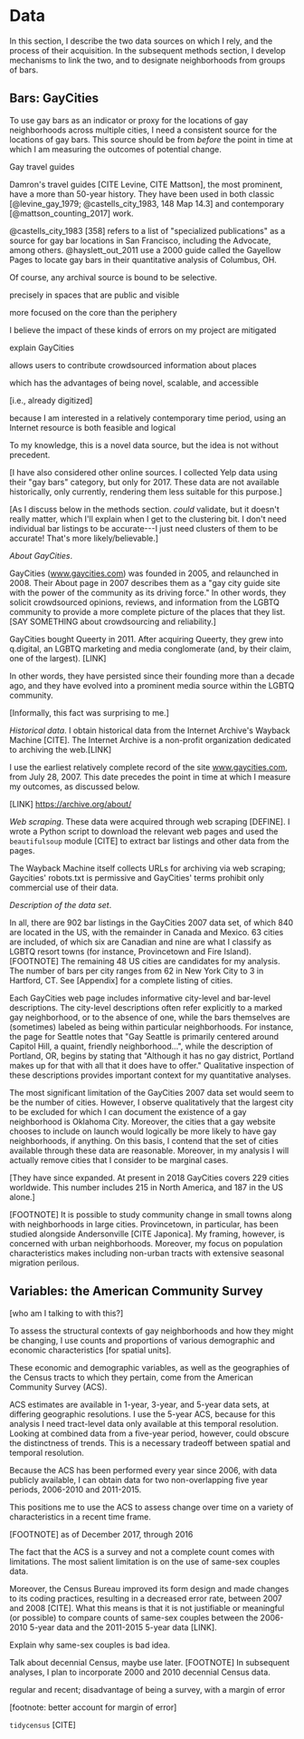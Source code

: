 ---
---

# Data

In this section, I describe the two data sources on which I rely, and the process of their acquisition. In the subsequent methods section, I develop mechanisms to link the two, and to designate neighborhoods from groups of bars.

## Bars: GayCities

To use gay bars as an indicator or proxy for the locations of gay neighborhoods across multiple cities, I need a consistent source for the locations of gay bars. This source should be from *before* the point in time at which I am measuring the outcomes of potential change.

Gay travel guides

Damron's travel guides [CITE Levine, CITE Mattson], the most prominent, have a more than 50-year history. They have been used in both classic [@levine_gay_1979; @castells_city_1983, 148 Map 14.3] and contemporary [@mattson_counting_2017] work.

@castells_city_1983 [358] refers to a list of "specialized publications" as a source for gay bar locations in San Francisco, including the Advocate, among others. @hayslett_out_2011 use a 2000 guide called the Gayellow Pages to locate gay bars in their quantitative analysis of Columbus, OH.

Of course, any archival source is bound to be selective.

precisely in spaces that are public and visible

more focused on the core than the periphery

I believe the impact of these kinds of errors on my project are mitigated

explain GayCities

allows users to contribute crowdsourced information about places

which has the advantages of being novel, scalable, and accessible

[i.e., already digitized]

because I am interested in a relatively contemporary time period, using an Internet resource is both feasible and logical

To my knowledge, this is a novel data source, but the idea is not without precedent.

[I have also considered other online sources. I collected Yelp data using their "gay bars" category, but only for 2017. These data are not available historically, only currently, rendering them less suitable for this purpose.]

[As I discuss below in the methods section. *could* validate, but it doesn't really matter, which I'll explain when I get to the clustering bit. I don't need individual bar listings to be accurate---I just need clusters of them to be accurate! That's more likely/believable.]

*About GayCities*.

GayCities (www.gaycities.com) was founded in 2005, and relaunched in 2008. Their About page in 2007 describes them as a "gay city guide site with the power of the community as its driving force." In other words, they solicit crowdsourced opinions, reviews, and information from the LGBTQ community to provide a more complete picture of the places that they list. [SAY SOMETHING about crowdsourcing and reliability.]

GayCities bought Queerty in 2011. After acquiring Queerty, they grew into q.digital, an LGBTQ marketing and media conglomerate (and, by their claim, one of the largest). [LINK]

In other words, they have persisted since their founding more than a decade ago, and they have evolved into a prominent media source within the LGBTQ community.

[Informally, this fact was surprising to me.]

*Historical data*. I obtain historical data from the Internet Archive's Wayback Machine [CITE]. The Internet Archive is a non-profit organization dedicated to archiving the web.[LINK]


I use the earliest relatively complete record of the site www.gaycities.com, from July 28, 2007. This date precedes the point in time at which I measure my outcomes, as discussed below.

[LINK] https://archive.org/about/

*Web scraping*. These data were acquired through web scraping [DEFINE]. I wrote a Python script to download the relevant web pages and used the `beautifulsoup` module [CITE] to extract bar listings and other data from the pages.

The Wayback Machine itself collects URLs for archiving via web scraping; Gaycities' robots.txt is permissive and GayCities' terms prohibit only commercial use of their data.

*Description of the data set*.

In all, there are 902 bar listings in the GayCities 2007 data set, of which 840 are located in the US, with the remainder in Canada and Mexico. 63 cities are included, of which six are Canadian and nine are what I classify as LGBTQ resort towns (for instance, Provincetown and Fire Island).[FOOTNOTE] The remaining 48 US cities are candidates for my analysis. The number of bars per city ranges from 62 in New York City to 3 in Hartford, CT. See [Appendix] for a complete listing of cities.

Each GayCities web page includes informative city-level and bar-level descriptions. The city-level descriptions often refer explicitly to a marked gay neighborhood, or to the absence of one, while the bars themselves are (sometimes) labeled as being within particular neighborhoods. For instance, the page for Seattle notes that "Gay Seattle is primarily centered around Capitol Hill, a quaint, friendly neighborhood...", while the description of Portland, OR, begins by stating that "Although it has no gay district, Portland makes up for that with all that it does have to offer." Qualitative inspection of these descriptions provides important context for my quantitative analyses.

The most significant limitation of the GayCities 2007 data set would seem to be the number of cities. However, I observe qualitatively that the largest city to be excluded for which I can document the existence of a gay neighborhood is Oklahoma City. Moreover, the cities that a gay website chooses to include on launch would logically be more likely to have gay neighborhoods, if anything. On this basis, I contend that the set of cities available through these data are reasonable. Moreover, in my analysis I will actually remove cities that I consider to be marginal cases.

[They have since expanded. At present in 2018 GayCities covers 229 cities worldwide. This number includes 215 in North America, and 187 in the US alone.]

[FOOTNOTE] It is possible to study community change in small towns along with neighborhoods in large cities. Provincetown, in particular, has been studied alongside Andersonville [CITE Japonica]. My framing, however, is concerned with urban neighborhoods. Moreover, my focus on population characteristics makes including non-urban tracts with extensive seasonal migration perilous.

## Variables: the American Community Survey

[who am I talking to with this?]

To assess the structural contexts of gay neighborhoods and how they might be changing, I use counts and proportions of various demographic and economic characteristics [for spatial units].

These economic and demographic variables, as well as the geographies of the Census tracts to which they pertain, come from the American Community Survey (ACS).

ACS estimates are available in 1-year, 3-year, and 5-year data sets, at differing geographic resolutions. I use the 5-year ACS, because for this analysis I need tract-level data only available at this temporal resolution. Looking at combined data from a five-year period, however, could obscure the distinctness of trends. This is a necessary tradeoff between spatial and temporal resolution.

Because the ACS has been performed every year since 2006, with data publicly available, I can obtain data for two non-overlapping five year periods, 2006-2010 and 2011-2015.

This positions me to use the ACS to assess change over time on a variety of characteristics in a recent time frame.

[FOOTNOTE] as of December 2017, through 2016

The fact that the ACS is a survey and not a complete count comes with limitations. The most salient limitation is on the use of same-sex couples data.

Moreover, the Census Bureau improved its form design and made changes to its coding practices, resulting in a decreased error rate, between 2007 and 2008 [CITE]. What this means is that it is not justifiable or meaningful (or possible) to compare counts of same-sex couples between the 2006-2010 5-year data and the 2011-2015 5-year data [LINK].

Explain why same-sex couples is bad idea.

Talk about decennial Census, maybe use later. [FOOTNOTE] In subsequent analyses, I plan to incorporate 2000 and 2010 decennial Census data.

regular and recent; disadvantage of being a survey, with a margin of error

[footnote: better account for margin of error]

`tidycensus` [CITE]
